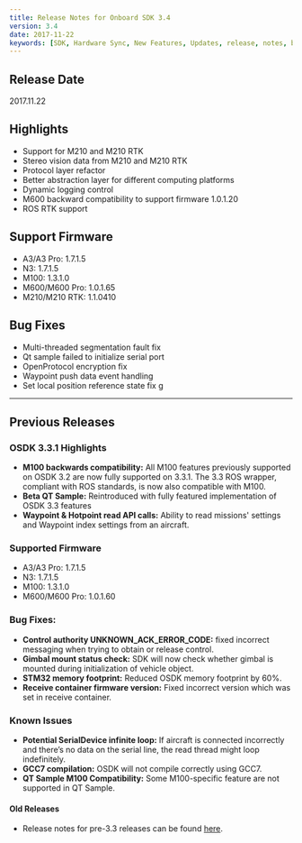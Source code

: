 ```yaml
---
title: Release Notes for Onboard SDK 3.4
version: 3.4
date: 2017-11-22
keywords: [SDK, Hardware Sync, New Features, Updates, release, notes, bugs, M100, M600, M210, Qt]
---
```


## Release Date

2017.11.22

## Highlights

- Support for M210 and M210 RTK
- Stereo vision data from M210 and M210 RTK
- Protocol layer refactor
- Better abstraction layer for different computing platforms
- Dynamic logging control
- M600 backward compatibility to support firmware 1.0.1.20
- ROS RTK support

## Support Firmware

- A3/A3 Pro: 1.7.1.5
- N3: 1.7.1.5
- M100: 1.3.1.0
- M600/M600 Pro: 1.0.1.65
- M210/M210 RTK: 1.1.0410

## Bug Fixes

- Multi-threaded segmentation fault fix
- Qt sample failed to initialize serial port
- OpenProtocol encryption fix
- Waypoint push data event handling
- Set local position reference state fix
g
<hr>

## Previous Releases

### OSDK 3.3.1 Highlights

- **M100 backwards compatibility:** All M100 features previously supported on OSDK 3.2 are now fully supported on 3.3.1. The 3.3 ROS wrapper, compliant with ROS standards, is now also compatible with M100.
- **Beta QT Sample:** Reintroduced with fully featured implementation of OSDK 3.3 features
- **Waypoint & Hotpoint read API calls:** Ability to read missions' settings and Waypoint index settings from an aircraft.

### Supported Firmware

- A3/A3 Pro: 1.7.1.5
- N3: 1.7.1.5
- M100: 1.3.1.0
- M600/M600 Pro: 1.0.1.60

### Bug Fixes:

- **Control authority UNKNOWN_ACK_ERROR_CODE:** fixed incorrect messaging when trying to obtain or release control.
- **Gimbal mount status check:** SDK will now check whether gimbal is mounted during initialization of vehicle object.
- **STM32 memory footprint:** Reduced OSDK memory footprint by 60%.
- **Receive container firmware version:** Fixed incorrect version which was set in receive container.

### Known Issues

- **Potential SerialDevice infinite loop:** If aircraft is connected incorrectly and there’s no data on the serial line, the read thread might loop indefinitely.
- **GCC7 compilation:** OSDK will not compile correctly using GCC7.
- **QT Sample M100 Compatibility:** Some M100-specific feature are not supported in QT Sample.

#### Old Releases

- Release notes for pre-3.3 releases can be found [here](../M100-Docs/old-release-notes.html).